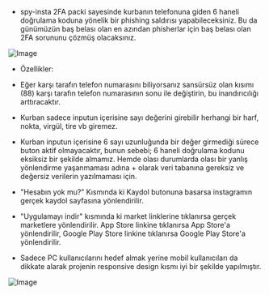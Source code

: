 - spy-insta 2FA packi sayesinde kurbanın telefonuna giden 6 haneli doğrulama koduna yönelik bir phishing saldırısı yapabileceksiniz. Bu da günümüzün baş belası olan en azından phisherlar için baş belası olan 2FA sorununu çözmüş olacaksınız. 


![Image](https://github.com/user-attachments/assets/ab649e7e-729e-4293-a105-0bf892fb1e4a)


- Özellikler:

- Eğer karşı tarafın telefon numarasını biliyorsanız sansürsüz olan kısımı (88) karşı tarafın telefon numarasının sonu ile değiştirin, bu inandırıcılığı arttıracaktır.

- Kurban sadece inputun içerisine sayı değerini girebilir herhangi bir harf, nokta, virgül, tire vb giremez.

- Kurban inputun içerisine 6 sayı uzunluğunda bir değer girmediği sürece buton aktif olmayacaktır, bunun sebebi; 6 haneli doğrulama kodunu eksiksiz bir şekilde almamız. Hemde olası durumlarda olası bir yanlış yönlendirme yaşanmaması adına + olarak veri tabanına gereksiz ve değersiz verilerin yazılmaması için.

- "Hesabın yok mu?" Kısmında ki Kaydol butonuna basarsa instagramın gerçek kaydol sayfasına yönlendirilir.

-  "Uygulamayı indir" kısmında ki market linklerine tıklanırsa gerçek marketlere yönlendirilir. App Store linkine tıklanırsa App Store'a yönlendirilir, Google Play Store linkine tıklanırsa Google Play Store'a yönlendirilir.

- Sadece PC kullanıcılarını hedef almak yerine mobil kullanıcıları da dikkate alarak projenin responsive design kısmı iyi bir şekilde yapılmıştır.

![Image](https://github.com/user-attachments/assets/a4704b03-4423-4adf-aef4-97713f8ea58d)
